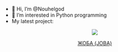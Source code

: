 - 👋 Hi, I’m @Nouhelgod
- 👀 I’m interested in Python programming
- My latest project:

<p align="center"><a href="https://github.com/Nouhelgod/python_JOBA_telegram"><img src="https://github.com/Nouhelgod/python_JOBA_telegram/blob/main/JOBA.png"></a>
<p align="center"><a href="https://github.com/Nouhelgod/python_JOBA_telegram">ЖОБА (JOBA)</a>

<!---
Nouhelgod/Nouhelgod is a ✨ special ✨ repository because its `README.md` (this file) appears on your GitHub profile.
You can click the Preview link to take a look at your changes.
--->
